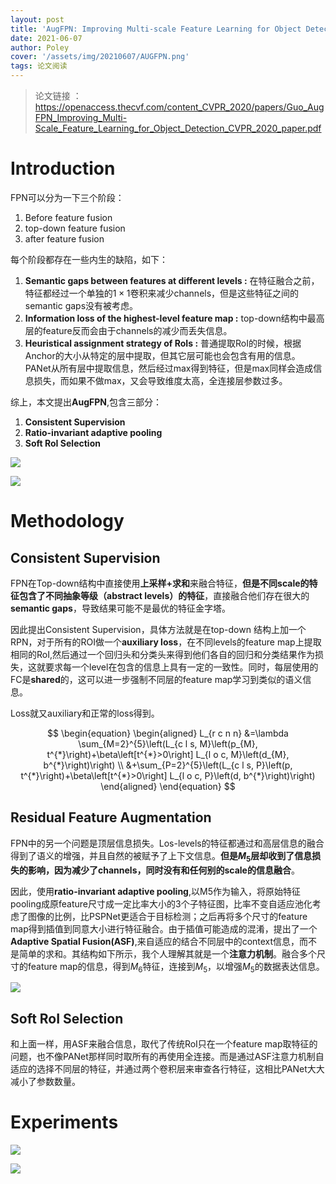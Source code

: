 ```yaml
---
layout: post
title: 'AugFPN: Improving Multi-scale Feature Learning for Object Detection'
date: 2021-06-07
author: Poley
cover: '/assets/img/20210607/AUGFPN.png'
tags: 论文阅读
---
```


> 论文链接 ：https://openaccess.thecvf.com/content_CVPR_2020/papers/Guo_AugFPN_Improving_Multi-Scale_Feature_Learning_for_Object_Detection_CVPR_2020_paper.pdf


# Introduction

FPN可以分为一下三个阶段：

1. Before feature fusion 
2. top-down feature fusion
3. after feature fusion

每个阶段都存在一些内生的缺陷，如下：

1. **Semantic gaps between features at different levels :** 在特征融合之前，特征都经过一个单独的$1 \times 1$卷积来减少channels，但是这些特征之间的semantic gaps没有被考虑。 
2. **Information loss of the highest-level feature map :** top-down结构中最高层的feature反而会由于channels的减少而丢失信息。
3. **Heuristical assignment strategy of RoIs :** 普通提取RoI的时候，根据Anchor的大小从特定的层中提取，但其它层可能也会包含有用的信息。PANet从所有层中提取信息，然后经过max得到特征，但是max同样会造成信息损失，而如果不做max，又会导致维度太高，全连接层参数过多。

综上，本文提出**AugFPN**,包含三部分：
1. **Consistent Supervision**
2. **Ratio-invariant adaptive pooling**
3. **Soft RoI Selection**

![](/assets/img/20210607/AUGFPNF1.png)

![](/assets/img/20210607/AUGFPNF2.png)

# Methodology

## Consistent Supervision
 
 FPN在Top-down结构中直接使用**上采样+求和**来融合特征，**但是不同scale的特征包含了不同抽象等级（abstract levels）的特征**，直接融合他们存在很大的**semantic gaps**，导致结果可能不是最优的特征金字塔。

 因此提出Consistent Supervision，具体方法就是在top-down 结构上加一个RPN，对于所有的ROI做一个**auxiliary loss**，在不同levels的feature map上提取相同的RoI,然后通过一个回归头和分类头来得到他们各自的回归和分类结果作为损失，这就要求每一个level在包含的信息上具有一定的一致性。同时，每层使用的FC是**shared**的，这可以进一步强制不同层的feature map学习到类似的语义信息。

 Loss就又auxiliary和正常的loss得到。

 $$
 \begin{equation}
\begin{aligned}
L_{r c n n} &=\lambda \sum_{M=2}^{5}\left(L_{c l s, M}\left(p_{M}, t^{*}\right)+\beta\left[t^{*}>0\right] L_{l o c, M}\left(d_{M}, b^{*}\right)\right) \\
&+\sum_{P=2}^{5}\left(L_{c l s, P}\left(p, t^{*}\right)+\beta\left[t^{*}>0\right] L_{l o c, P}\left(d, b^{*}\right)\right)
\end{aligned}
\end{equation}
 $$

 ## Residual Feature Augmentation

 FPN中的另一个问题是顶层信息损失。Los-levels的特征都通过和高层信息的融合得到了语义的增强，并且自然的被赋予了上下文信息。**但是$M_5$层却收到了信息损失的影响，因为减少了channels，同时没有和任何别的scale的信息融合**。

 因此，使用**ratio-invariant adaptive pooling**,以M5作为输入，将原始特征pooling成原feature尺寸成一定比率大小的3个子特征图，比率不变自适应池化考虑了图像的比例，比PSPNet更适合于目标检测；之后再将多个尺寸的feature map得到插值到同意大小进行特征融合。由于插值可能造成的混淆，提出了一个**Adaptive Spatial Fusion(ASF)**,来自适应的结合不同层中的context信息，而不是简单的求和。其结构如下所示，我个人理解其就是一个**注意力机制**。融合多个尺寸的feature map的信息，得到$M_6$特征，连接到$M_5$，以增强$M_5$的数据表达信息。



![](/assets/img/20210607/AUGFPNF3.png)

## Soft RoI Selection

和上面一样，用ASF来融合信息，取代了传统RoI只在一个feature map取特征的问题，也不像PANet那样同时取所有的再使用全连接。而是通过ASF注意力机制自适应的选择不同层的特征，并通过两个卷积层来审查各行特征，这相比PANet大大减小了参数数量。

# Experiments

![](/assets/img/20210607/AUGFPNT1.png)

![](/assets/img/20210607/AUGFPNF4.png)